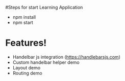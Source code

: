 #Steps for start Learning Application

  - npm install
  - npm start

# Features!

  - Handelbar js integration (https://handlebarsjs.com)
  - Custom handelbar helper demo
  - Layout demo
  - Routing demo
